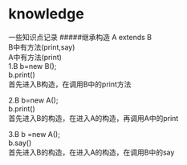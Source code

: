 # knowledge
一些知识点记录
#####继承构造
A extends B<br/>
B中有方法(print,say)<br/>
A中有方法(print)<br/>
1.B b=new B();<br/>
b.print()<br/>
首先进入B构造，在调用B中的print方法<br/>

2.B b=new A();<br/>
b.print()<br/>
首先进入B的构造，在进入A的构造，再调用A中的print<br/>

3.B b =new A();<br/>
b.say()<br/>
首先进入B的构造，在进入A的构造，在调用B中的say<br/>

